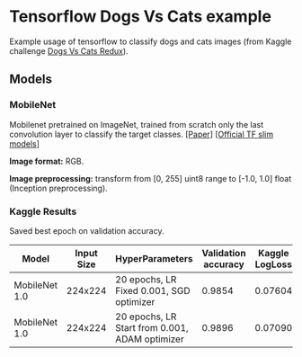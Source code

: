 # Tensorflow Dogs Vs Cats example

Example usage of tensorflow to classify dogs and cats images (from Kaggle challenge [Dogs Vs Cats Redux](https://www.kaggle.com/c/dogs-vs-cats-redux-kernels-edition)).

## Models

### MobileNet

Mobilenet pretrained on ImageNet, trained from scratch only the last convolution layer to classify the target classes. [[Paper]](https://arxiv.org/abs/1704.04861) [[Official TF slim models]](https://github.com/tensorflow/models/blob/master/research/slim/nets/mobilenet_v1.md)

**Image format:** RGB.

**Image preprocessing:** transform from [0, 255] uint8 range to [-1.0, 1.0] float (Inception preprocessing).

### Kaggle Results

Saved best epoch on validation accuracy.

| Model | Input Size | HyperParameters | Validation accuracy | Kaggle LogLoss|
|-------|------------|-----------------|---------------|------------------|
| MobileNet 1.0  | 224x224 | 20 epochs, LR Fixed 0.001, SGD optimizer | 0.9854 | 0.07604 |
| MobileNet 1.0  | 224x224 | 20 epochs, LR Start from 0.001, ADAM optimizer | 0.9896 | 0.07090 |